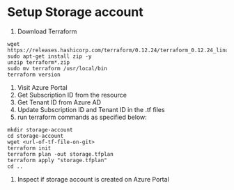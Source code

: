 # Setup Storage account

1. Download Terraform
```
wget https://releases.hashicorp.com/terraform/0.12.24/terraform_0.12.24_linux_amd64.zip
sudo apt-get install zip -y
unzip terraform*.zip
sudo mv terraform /usr/local/bin
terraform version
```
1. Visit Azure Portal
  1. Get Subscription ID from the resource
  1. Get Tenant ID from Azure AD
  1. Update Subscription ID and Tenant ID in the .tf files
1. run terraform commands as specified below:
```
mkdir storage-account
cd storage-account
wget <url-of-tf-file-on-git>
terraform init
terraform plan -out storage.tfplan
terraform apply "storage.tfplan"
cd ..
```
1. Inspect if storage account is created on Azure Portal
